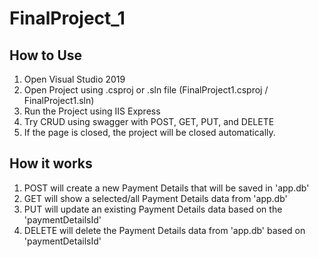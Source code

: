# FinalProject_1

## How to Use

1. Open Visual Studio 2019
2. Open Project using .csproj or .sln file (FinalProject1.csproj / FinalProject1.sln)
3. Run the Project using IIS Express
4. Try CRUD using swagger with POST, GET, PUT, and DELETE
5. If the page is closed, the project will be closed automatically.

## How it works

1. POST will create a new Payment Details that will be saved in 'app.db'
2. GET will show a selected/all Payment Details data from 'app.db'
3. PUT will update an existing Payment Details data based on the 'paymentDetailsId'
4. DELETE will delete the Payment Details data from 'app.db' based on 'paymentDetailsId'
